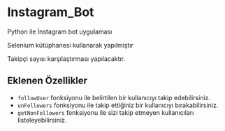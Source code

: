 # Instagram_Bot
Python ile İnstagram bot uygulaması 

Selenium kütüphanesi kullanarak yapılmiştır

Takipçi sayısı karşılaştırması yapılacaktır.

Eklenen Özellikler
------------------
* `followUser` fonksiyonu ile belirtilen bir kullanıcıyı takip edebilirsiniz.
* `unFollowers` fonksiyonu ile takip ettiğiniz bir kullanıcıyı bırakabilirsiniz.
* `getNonFollowers` fonksiyonu ile sizi takip etmeyen kullanıcıları listeleyebilirsiniz.

